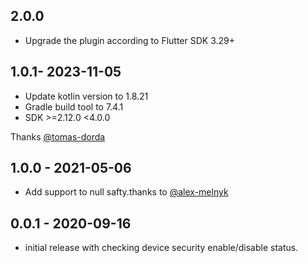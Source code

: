 ## 2.0.0

* Upgrade the plugin according to Flutter SDK 3.29+

## 1.0.1- 2023-11-05

* Update kotlin version to 1.8.21
* Gradle build tool to 7.4.1
* SDK >=2.12.0 <4.0.0

Thanks [@tomas-dorda](https://github.com/tomas-dorda)

## 1.0.0 - 2021-05-06

* Add support to null safty.thanks to [@alex-melnyk](https://github.com/alex-melnyk)

## 0.0.1 - 2020-09-16

* initial release with checking device security enable/disable status.

